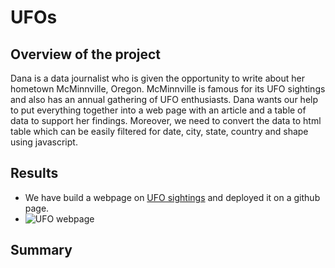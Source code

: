 # UFOs

## Overview of the project
Dana is a data journalist who is given the opportunity to write about her hometown McMinnville, Oregon. 
McMinnville is famous for its UFO sightings and also has an annual gathering of UFO enthusiasts.
Dana wants our help to put everything together into a web page with an article and a table of data to support her findings.
Moreover, we need to convert the data to html table which can be easily filtered for date, city, state, country and shape using javascript.

## Results
* We have build a webpage on [UFO sightings](https://cryptotwister.github.io/UFOs/) and deployed it on a github page.
* ![UFO webpage](https://user-images.githubusercontent.com/42978221/151672339-646150eb-0e42-4dd7-a154-388cf1062f68.png)

## Summary 
